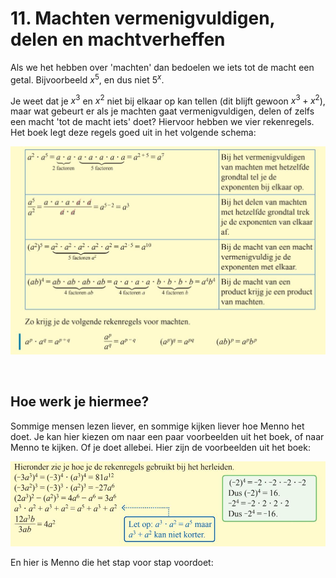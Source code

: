 # 11. Machten vermenigvuldigen, delen en machtverheffen

Als we het hebben over 'machten' dan bedoelen we iets tot de macht een getal. Bijvoorbeeld $x^5$, en dus niet $5^x$. 

Je weet dat je $x^3$ en $x^2$ niet bij elkaar op kan tellen (dit blijft gewoon $x^3 + x^2$), maar wat gebeurt er als je machten gaat vermenigvuldigen, delen of zelfs een macht 'tot de macht iets' doet? Hiervoor hebben we vier rekenregels. Het boek legt deze regels goed uit in het volgende schema:

![](./Figuren/RekenregelsMachten.JPG) 

<br />

## Hoe werk je hiermee?
Sommige mensen lezen liever, en sommige kijken liever hoe Menno het doet. Je kan hier kiezen om naar een paar voorbeelden uit het boek, of naar Menno te kijken. Of je doet allebei. Hier zijn de voorbeelden uit het boek:

![](./Figuren/VbRekMacht.JPG) 

En hier is Menno die het stap voor stap voordoet:

```{iframe} https://www.youtube.com/embed/fApoa4z1G-U?si=zIqBx02G_kkiGD1S
```

